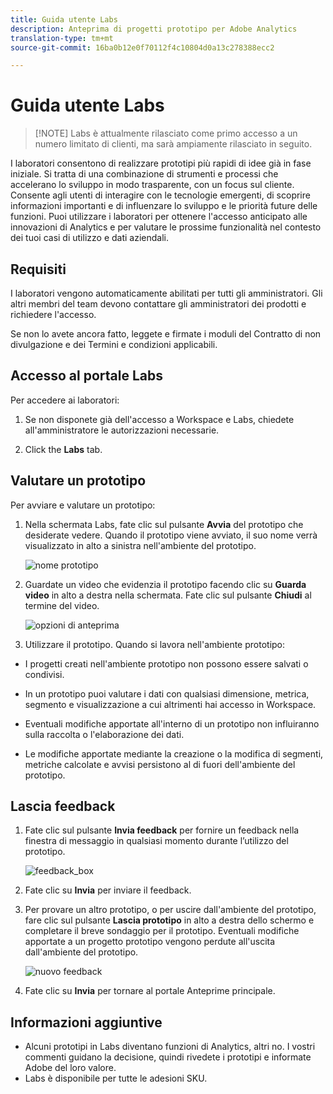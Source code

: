 ```yaml
---
title: Guida utente Labs
description: Anteprima di progetti prototipo per Adobe Analytics
translation-type: tm+mt
source-git-commit: 16ba0b12e0f70112f4c10804d0a13c278388ecc2

---
```




# Guida utente Labs

>[!NOTE] Labs è attualmente rilasciato come primo accesso a un numero limitato di clienti, ma sarà ampiamente rilasciato in seguito.

I laboratori consentono di realizzare prototipi più rapidi di idee già in fase iniziale. Si tratta di una combinazione di strumenti e processi che accelerano lo sviluppo in modo trasparente, con un focus sul cliente. Consente agli utenti di interagire con le tecnologie emergenti, di scoprire informazioni importanti e di influenzare lo sviluppo e le priorità future delle funzioni. Puoi utilizzare i laboratori per ottenere l'accesso anticipato alle innovazioni di Analytics e per valutare le prossime funzionalità nel contesto dei tuoi casi di utilizzo e dati aziendali.

## Requisiti

I laboratori vengono automaticamente abilitati per tutti gli amministratori. Gli altri membri del team devono contattare gli amministratori dei prodotti e richiedere l'accesso.

Se non lo avete ancora fatto, leggete e firmate i moduli del Contratto di non divulgazione e dei Termini e condizioni applicabili.

## Accesso al portale Labs

Per accedere ai laboratori:

1. Se non disponete già dell'accesso a Workspace e Labs, chiedete all'amministratore le autorizzazioni necessarie.

1. Click the **Labs** tab.

## Valutare un prototipo

Per avviare e valutare un prototipo:

1. Nella schermata Labs, fate clic sul pulsante **Avvia** del prototipo che desiderate vedere. Quando il prototipo viene avviato, il suo nome verrà visualizzato in alto a sinistra nell'ambiente del prototipo.

   ![nome prototipo](https://user-images.githubusercontent.com/29133525/58670566-c03b6c00-82fc-11e9-8b29-ee34260c4024.png)

1. Guardate un video che evidenzia il prototipo facendo clic su **Guarda video** in alto a destra nella schermata. Fate clic sul pulsante **Chiudi** al termine del video.

   ![opzioni di anteprima](https://user-images.githubusercontent.com/29133525/58670261-a2213c00-82fb-11e9-88db-cc839c98fdab.png)

1. Utilizzare il prototipo. Quando si lavora nell'ambiente prototipo:

* I progetti creati nell'ambiente prototipo non possono essere salvati o condivisi.

* In un prototipo puoi valutare i dati con qualsiasi dimensione, metrica, segmento e visualizzazione a cui altrimenti hai accesso in Workspace.

* Eventuali modifiche apportate all'interno di un prototipo non influiranno sulla raccolta o l'elaborazione dei dati.

* Le modifiche apportate mediante la creazione o la modifica di segmenti, metriche calcolate e avvisi persistono al di fuori dell'ambiente del prototipo.

## Lascia feedback

1. Fate clic sul pulsante **Invia feedback** per fornire un feedback nella finestra di messaggio in qualsiasi momento durante l’utilizzo del prototipo.

   ![feedback_box](https://user-images.githubusercontent.com/29133525/58670344-f0363f80-82fb-11e9-8824-ec2b41f7187a.png)

1. Fate clic su **Invia** per inviare il feedback.

1. Per provare un altro prototipo, o per uscire dall'ambiente del prototipo, fare clic sul pulsante **Lascia prototipo** in alto a destra dello schermo e completare il breve sondaggio per il prototipo. Eventuali modifiche apportate a un progetto prototipo vengono perdute all'uscita dall'ambiente del prototipo.

   ![nuovo feedback](https://git.corp.adobe.com/storage/user/26539/files/d067e300-a95e-11e9-9208-74339dafe75e)

1. Fate clic su **Invia** per tornare al portale Anteprime principale.

## Informazioni aggiuntive

* Alcuni prototipi in Labs diventano funzioni di Analytics, altri no. I vostri commenti guidano la decisione, quindi rivedete i prototipi e informate Adobe del loro valore.
* Labs è disponibile per tutte le adesioni SKU.
